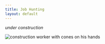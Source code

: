```yaml
---
title: Job Hunting
layout: default
---
```


*under construction*

![construction worker with cones on his hands](http://www.rolloutaec.com/blog/social-media-in-construction/assets/img/construction-fun.jpg)
